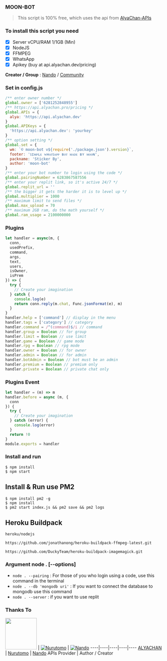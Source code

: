 ### MOON-BOT
> This script is 100% free, which uses the api from [AlyaChan-APIs](https://api.alyachan.pro)

### To install this script you need
- [x] Server vCPU/RAM 1/1GB (Min)
- [x] NodeJS
- [x] FFMPEG
- [x] WhatsApp 
- [x] Apikey (buy at api.alyachan.dev/pricing)

**Creator / Group** : [Nando](https://wa.me/6281252848955) / [Community](https://chat.whatsapp.com/G57unQZ7saFIq2rdpVw0Tu)

### Set in config.js
```Javascript
/** enter owner number */
global.owner = ['6281252848955']
/** https://api.alyachan.pro/pricing */
global.APIs = {
  alya: 'https://api.alyachan.dev'
}
global.APIKeys = {
  'https://api.alyachan.dev': 'yourkey'
}
/** option setting */
global.set = {
  wm: `© moon-bot v${require('./package.json').version}`,
  footer: 'ꜱɪᴍᴘʟᴇ ᴡʜᴀᴛꜱᴀᴘᴘ ʙᴏᴛ ᴍᴀᴅᴇ ʙʏ ᴍᴏᴏɴ',
  packname: 'Sticker By',
  author: 'moon-bot'
}
/** enter your bot number to login using the code */
global.pairingNumber = 6283867587556
/** enter your replit link, so it's active 24/7 */
global.replit_url = ''
/** the bigger it gets the harder it is to level up */
global.multiplier = 1000
/** maximum limit to send files */
global.max_upload = 70
/** maximum 2GB ram, do the math yourself */
global.ram_usage = 2100000000
```

### Plugins
```Javascript
let handler = async(m, {
  conn,
  usedPrefix,
  command,
  args,
  text,
  users,
  isOwner,
  isPrem
}) => {
  try {
    // Create your imagination
  } catch {
    console.log(e)
    return conn.reply(m.chat, Func.jsonFormat(e), m)
  }
}
handler.help = ['command'] // display in the menu
handler.tags = ['category'] // category
handler.command = /^(command)$/i // command
handler.group = Boolean // for group
handler.limit = Boolean // use limit
handler.game = Boolean // game mode
handler.rpg = Boolean // rpg mode
handler.owner = Boolean // for owner
handler.admin = Boolean // for admin
handler.botAdmin = Boolean // bot must be an admin
handler.premium = Boolean // premium only
handler.private = Boolean // private chat only
```

### Plugins Event
```Javascript
let handler = (m) => m
handler.before = async (m, {
  conn
}) {
  try {
    // Create your imagination
  } catch (error) {
    console.log(error)
  }
  return !0
}
module.exports = handler
```

### Install and run
```
$ npm install
$ npm start
```

## Install & Run use PM2

```
$ npm install pm2 -g
$ npm install
$ pm2 start index.js && pm2 save && pm2 logs
```

## Heroku Buildpack

```
heroku/nodejs
```
```
https://github.com/jonathanong/heroku-buildpack-ffmpeg-latest.git
```
```
https://github.com/DuckyTeam/heroku-buildpack-imagemagick.git
```

### Argument node . [--options]

+ ``` node . --pairing ``` : For those of you who login using a code, use this command in the terminal
+ ``` node . --db 'mongodb uri' ``` : If you want to connect the database to mongodb use this command
+ ``` node . --server ``` : if you want to use replit

### Thanks To
<a href="https://api.alyachan.dev"><img src="https://telegra.ph/file/8ee315efa49035e1c5e94.jpg" width="100" height="100"></a> | [![Nurutomo](https://github.com/Nurutomo.png?size=100)](https://github.com/Nurutomo) | [![Nando](https://github.com/rifnd.png?size=100)](https://github.com/rifnd)
----|----|----|----|----
[ALYACHAN](https://api.alyachan.dev/) | [Nurutomo](https://github.com/Nurutomo) | [Nando](https://github.com/rifnd)
APIs Provider | Author / Creator